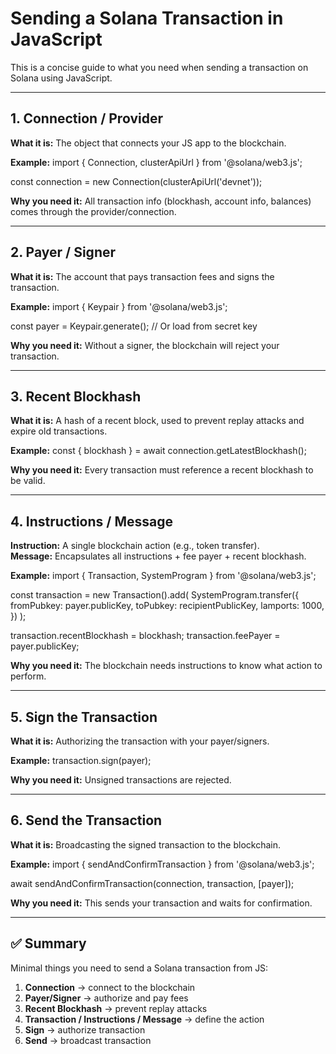 # Sending a Solana Transaction in JavaScript

This is a concise guide to what you need when sending a transaction on Solana using JavaScript.

---

## 1. Connection / Provider
**What it is:** The object that connects your JS app to the blockchain.

**Example:**
import { Connection, clusterApiUrl } from '@solana/web3.js';

const connection = new Connection(clusterApiUrl('devnet'));

**Why you need it:** All transaction info (blockhash, account info, balances) comes through the provider/connection.

---

## 2. Payer / Signer
**What it is:** The account that pays transaction fees and signs the transaction.

**Example:**
import { Keypair } from '@solana/web3.js';

const payer = Keypair.generate(); // Or load from secret key

**Why you need it:** Without a signer, the blockchain will reject your transaction.

---

## 3. Recent Blockhash
**What it is:** A hash of a recent block, used to prevent replay attacks and expire old transactions.

**Example:**
const { blockhash } = await connection.getLatestBlockhash();

**Why you need it:** Every transaction must reference a recent blockhash to be valid.

---

## 4. Instructions / Message
**Instruction:** A single blockchain action (e.g., token transfer).  
**Message:** Encapsulates all instructions + fee payer + recent blockhash.

**Example:**
import { Transaction, SystemProgram } from '@solana/web3.js';

const transaction = new Transaction().add(
    SystemProgram.transfer({
        fromPubkey: payer.publicKey,
        toPubkey: recipientPublicKey,
        lamports: 1000,
    })
);

transaction.recentBlockhash = blockhash;
transaction.feePayer = payer.publicKey;

**Why you need it:** The blockchain needs instructions to know what action to perform.

---

## 5. Sign the Transaction
**What it is:** Authorizing the transaction with your payer/signers.

**Example:**
transaction.sign(payer);

**Why you need it:** Unsigned transactions are rejected.

---

## 6. Send the Transaction
**What it is:** Broadcasting the signed transaction to the blockchain.

**Example:**
import { sendAndConfirmTransaction } from '@solana/web3.js';

await sendAndConfirmTransaction(connection, transaction, [payer]);

**Why you need it:** This sends your transaction and waits for confirmation.

---

## ✅ Summary
Minimal things you need to send a Solana transaction from JS:

1. **Connection** → connect to the blockchain  
2. **Payer/Signer** → authorize and pay fees  
3. **Recent Blockhash** → prevent replay attacks  
4. **Transaction / Instructions / Message** → define the action  
5. **Sign** → authorize transaction  
6. **Send** → broadcast transaction
